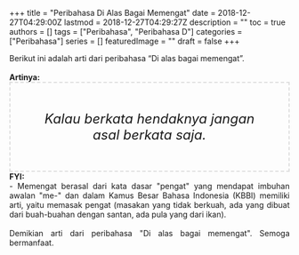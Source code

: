 +++
title = "Peribahasa Di Alas Bagai Memengat"
date = 2018-12-27T04:29:00Z
lastmod = 2018-12-27T04:29:27Z
description = ""
toc = true
authors = []
tags = ["Peribahasa", "Peribahasa D"]
categories = ["Peribahasa"]
series = []
featuredImage = ""
draft = false
+++

<div dir="ltr" style="text-align: left;" trbidi="on"><div style="text-align: justify;">Berikut ini adalah arti dari peribahasa “Di alas bagai memengat”.</div><br /><div style="text-align: justify;"><b>Artinya:</b></div><div style="border: 2px dashed #ddd; font-size: 24px; height: auto; margin: 0 auto; padding: 50px; text-align: center; width: auto;"><i>Kalau berkata hendaknya jangan asal berkata saja.</i></div><div style="text-align: justify;"><b>FYI:</b><br />- Memengat berasal dari kata dasar "pengat" yang mendapat imbuhan awalan "me-" dan dalam Kamus Besar Bahasa Indonesia (KBBI) memiliki arti, yaitu memasak pengat (masakan yang tidak berkuah, ada yang dibuat dari buah-buahan dengan santan, ada pula yang dari ikan).</div><br /><div style="text-align: justify;">Demikian arti dari peribahasa "Di alas bagai memengat". Semoga bermanfaat. </div></div>
